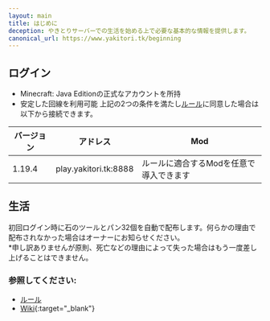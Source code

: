 ```yaml
---
layout: main
title: はじめに
deception: やきとりサーバーでの生活を始める上で必要な基本的な情報を提供します。
canonical_url: https://www.yakitori.tk/beginning
---
```


## ログイン
- Minecraft: Java Editionの正式なアカウントを所持
- 安定した回線を利用可能
上記の2つの条件を満たし[ルール](./rules)に同意した場合は以下から接続できます。  

| バージョン | アドレス | Mod |
| --- | --- | --- |
| 1.19.4 | play.yakitori.tk:8888 | ルールに適合するModを任意で導入できます |

## 生活
初回ログイン時に石のツールとパン32個を自動で配布します。何らかの理由で配布されなかった場合はオーナーにお知らせください。  
*申し訳ありませんが原則、死亡などの理由によって失った場合はもう一度差し上げることはできません。  
### 参照してください:
- [ルール](./rules)  
- [Wiki](https://wiki.yakitori.tk/){:target="_blank"}